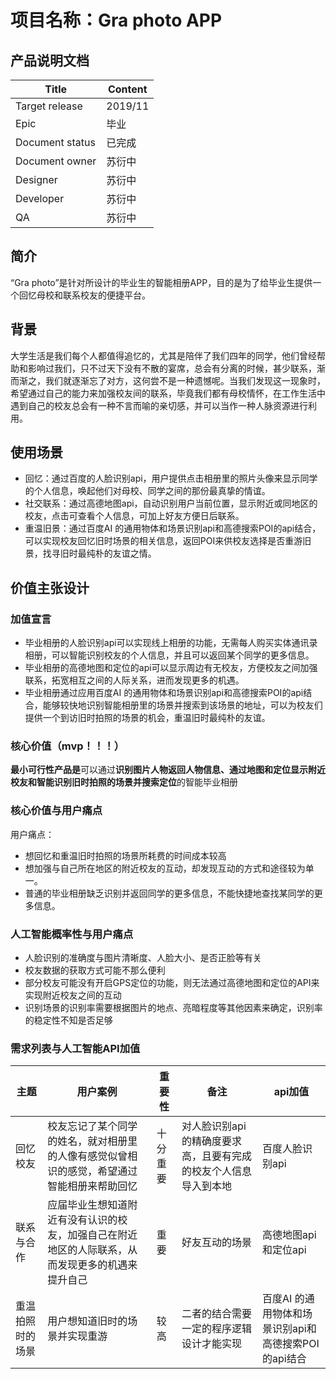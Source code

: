 # 项目名称：Gra photo APP
## 产品说明文档

|  Title   |   Content  |
| --- | --- |
| Target release    |  2019/11   |
|  Epic   |  毕业   |
|  Document status   |  已完成   |
|  Document owner   |  苏衍中  |
|  Designer   |  苏衍中   |
|  Developer   |  苏衍中  |
|  QA   |   苏衍中  |

## 简介
  “Gra photo”是针对所设计的毕业生的智能相册APP，目的是为了给毕业生提供一个回忆母校和联系校友的便捷平台。

## 背景
  大学生活是我们每个人都值得追忆的，尤其是陪伴了我们四年的同学，他们曾经帮助和影响过我们，只不过天下没有不散的宴席，总会有分离的时候，甚少联系，渐而渐之，我们就逐渐忘了对方，这何尝不是一种遗憾呢。当我们发现这一现象时，希望通过自己的能力来加强校友间的联系，毕竟我们都有母校情怀，在工作生活中遇到自己的校友总会有一种不言而喻的亲切感，并可以当作一种人脉资源进行利用。

## 使用场景
- 回忆：通过百度的人脸识别api，用户提供点击相册里的照片头像来显示同学的个人信息，唤起他们对母校、同学之间的那份最真挚的情谊。
- 社交联系：通过高德地图api，自动识别用户当前位置，显示附近或同地区的校友，点击可查看个人信息，可加上好友方便日后联系。
- 重温旧景：通过百度AI 的通用物体和场景识别api和高德搜索POI的api结合，可以实现校友回忆旧时场景的相关信息，返回POI来供校友选择是否重游旧景，找寻旧时最纯朴的友谊之情。

## 价值主张设计 

### 加值宣言
- 毕业相册的人脸识别api可以实现线上相册的功能，无需每人购买实体通讯录相册，可以智能识别校友的个人信息，并且可以返回某个同学的更多信息。
- 毕业相册的高德地图和定位的api可以显示周边有无校友，方便校友之间加强联系，拓宽相互之间的人际关系，进而发现更多的机遇。
- 毕业相册通过应用百度AI 的通用物体和场景识别api和高德搜索POI的api结合，能够较快地识别智能相册里的场景并搜索到该场景的地址，可以为校友们提供一个到访旧时拍照的场景的机会，重温旧时最纯朴的友谊。

### 核心价值（mvp！！！）
  **最小可行性产品是**可以通过**识别图片人物返回人物信息、通过地图和定位显示附近校友和智能识别旧时拍照的场景并搜索定位**的智能毕业相册

### 核心价值与用户痛点
用户痛点：
- 想回忆和重温旧时拍照的场景所耗费的时间成本较高
- 想加强与自己所在地区的附近校友的互动，却发现互动的方式和途径较为单一。
- 普通的毕业相册缺乏识别并返回同学的更多信息，不能快捷地查找某同学的更多信息。

### 人工智能概率性与用户痛点
- 人脸识别的准确度与图片清晰度、人脸大小、是否正脸等有关
- 校友数据的获取方式可能不那么便利
- 部分校友可能没有开启GPS定位的功能，则无法通过高德地图和定位的API来实现附近校友之间的互动
- 识别场景的识别率需要根据图片的地点、亮暗程度等其他因素来确定，识别率的稳定性不知是否足够

### 需求列表与人工智能API加值
|  主题   |  用户案例   |  重要性   |  备注   |  api加值   |
| --- | --- | --- | --- | --- |
|  回忆校友  |  校友忘记了某个同学的姓名，就对相册里的人像有感觉似曾相识的感觉，希望通过智能相册来帮助回忆  |  十分重要  |  对人脸识别api的精确度要求高，且要有完成的校友个人信息导入到本地   |  百度人脸识别api  |
|  联系与合作   |  应届毕业生想知道附近有没有认识的校友，加强自己在附近地区的人际联系，从而发现更多的机遇来提升自己  |  重要   |  好友互动的场景  |  高德地图api和定位api   |
|  重温拍照时的场景   |  用户想知道旧时的场景并实现重游   |  较高  |  二者的结合需要一定的程序逻辑设计才能实现  |  百度AI 的通用物体和场景识别api和高德搜索POI的api结合  |

